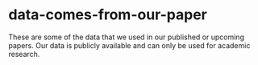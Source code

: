 # data-comes-from-our-paper
These are some of the data that we used in our published or upcoming papers. Our data is publicly available and can only be used for academic research.
